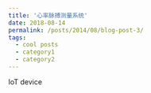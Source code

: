 ```yaml
---
title: '心率脉搏测量系统'
date: 2018-08-14
permalink: /posts/2014/08/blog-post-3/
tags:
  - cool posts
  - category1
  - category2
---
```


IoT device

